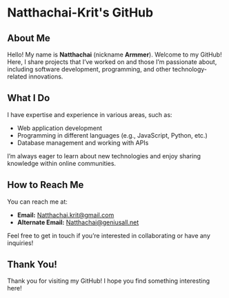 # Natthachai-Krit's GitHub

## About Me
Hello! My name is **Natthachai** (nickname **Armmer**). Welcome to my GitHub! Here, I share projects that I’ve worked on and those I’m passionate about, including software development, programming, and other technology-related innovations.

## What I Do
I have expertise and experience in various areas, such as:
- Web application development
- Programming in different languages (e.g., JavaScript, Python, etc.)
- Database management and working with APIs

I’m always eager to learn about new technologies and enjoy sharing knowledge within online communities.

## How to Reach Me
You can reach me at:
- **Email:** Natthachai.krit@gmail.com
- **Alternate Email:** Natthachai@geniusall.net

Feel free to get in touch if you’re interested in collaborating or have any inquiries!

## Thank You!
Thank you for visiting my GitHub! I hope you find something interesting here!
